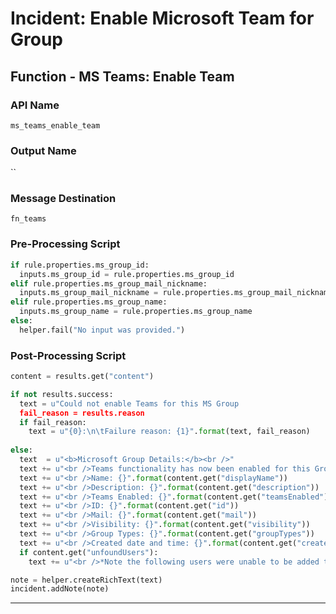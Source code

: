 <!--
    DO NOT MANUALLY EDIT THIS FILE
    THIS FILE IS AUTOMATICALLY GENERATED WITH resilient-sdk codegen
-->

# Incident: Enable Microsoft Team for Group

## Function - MS Teams: Enable Team

### API Name
`ms_teams_enable_team`

### Output Name
``

### Message Destination
`fn_teams`

### Pre-Processing Script
```python
if rule.properties.ms_group_id:
  inputs.ms_group_id = rule.properties.ms_group_id
elif rule.properties.ms_group_mail_nickname:
  inputs.ms_group_mail_nickname = rule.properties.ms_group_mail_nickname
elif rule.properties.ms_group_name:
  inputs.ms_group_name = rule.properties.ms_group_name
else:
  helper.fail("No input was provided.")
```

### Post-Processing Script
```python
content = results.get("content")

if not results.success:
  text = u"Could not enable Teams for this MS Group
  fail_reason = results.reason
  if fail_reason:
    text = u"{0}:\n\tFailure reason: {1}".format(text, fail_reason)
    
else:
  text  = u"<b>Microsoft Group Details:</b><br />"
  text += u"<br />Teams functionality has now been enabled for this Group.<br />"
  text += u"<br />Name: {}".format(content.get("displayName"))
  text += u"<br />Description: {}".format(content.get("description"))
  text += u"<br />Teams Enabled: {}".format(content.get("teamsEnabled"))
  text += u"<br />ID: {}".format(content.get("id"))
  text += u"<br />Mail: {}".format(content.get("mail"))
  text += u"<br />Visibility: {}".format(content.get("visibility"))
  text += u"<br />Group Types: {}".format(content.get("groupTypes"))
  text += u"<br />Created date and time: {}".format(content.get("createdDateTime"))
  if content.get("unfoundUsers"):
    text += u"<br />*Note the following users were unable to be added to the group: {}".format(content.get("unfoundUsers"))

note = helper.createRichText(text)
incident.addNote(note)

```

---

